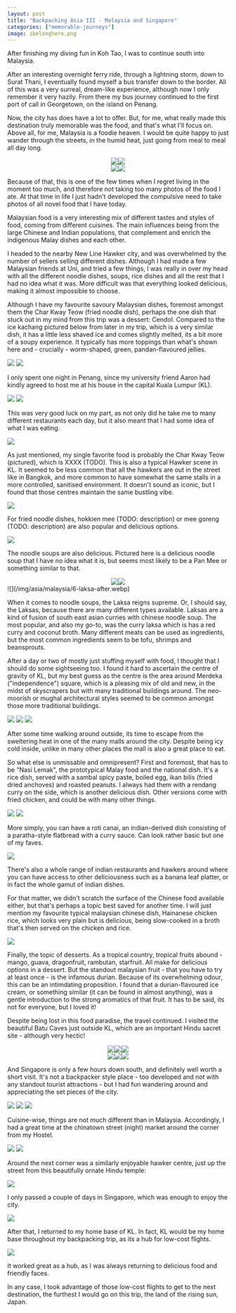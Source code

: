 ```yaml
---
layout: post
title: "Backpacking Asia III - Malaysia and Singapore"
categories: ["memorable-journeys"]
image: ibelonghere.png
---
```


After finishing my diving fun in Koh Tao, I was to continue south into Malaysia.

After an interesting overnight ferry ride, through a lightning storm, down to Surat Thani, I eventually found myself a bus transfer down to the border. All of this was a very surreal, dream-like experience, although now I only remember it very hazily. From there my bus journey continued to the first port of call in Georgetown, on the island on Penang.

Now, the city has does have a lot to offer. But, for me, what really made this destination truly memorable was the food, and that's what I'll focus on. Above all, for me, Malaysia is a foodie heaven. I would be quite happy to just wander through the streets, in the humid heat, just going from meal to meal all day long.

<div style="display: flex; justify-content: center; width: 96%; margin-left: auto; margin-right: auto">
<img class="inlineimg" src="/img/asia/malaysia/1-chinese-temple.webp" style="max-width: 49%"/>
<img class="inlineimg" src="/img/asia/malaysia/1-streets.webp" style="max-width: 49%"/>
</div>

<div style="display: flex; justify-content: center; width: 96%; margin-left: auto; margin-right: auto">
<img class="inlineimg" src="/img/asia/malaysia/1-colonial.webp" style="max-width: 64%"/>
<img class="inlineimg" src="/img/asia/malaysia/1-cornwallis.webp" style="max-width: 34%"/>
</div>

Because of that, this is one of the few times when I regret living in the moment too much, and therefore not taking too many photos of the food I ate. At that time in life I just hadn't developed the compulsive need to take photos of all novel food that I have today.

Malaysian food is a very interesting mix of different tastes and styles of food, coming from different cuisines. The main influences being from the large Chinese and Indian populations, that complement and enrich the indigenous Malay dishes and each other.

I headed to the nearby New Line Hawker city, and was overwhelmed by the number of sellers selling different dishes. Although I had made a few Malaysian friends at Uni, and tried a few things, I was really in over my head with all the different noodle dishes, soups, rice dishes and all the rest that I had no idea what it was. More difficult was that everything looked delicious, making it almost impossible to choose.

Although I have my favourite savoury Malaysian dishes, foremost amongst them the Char Kway Teow (fried noodle dish), perhaps the one dish that stuck out in my mind from this trip was a dessert: Cendol. Compared to the ice kachang pictured below from later in my trip, which is a very similar dish, it has a little less shaved ice and comes slightly melted, its a bit more of a soupy experience. It typically has more toppings than what's shown here and - crucially - worm-shaped, green, pandan-flavoured jellies. 

![](/img/asia/malaysia/2-intact.webp)
![](/img/asia/malaysia/2-ravaged.webp)

I only spent one night in Penang, since my university friend Aaron had kindly agreed to host me at his house in the capital Kuala Lumpur (KL). 

![](/img/asia/malaysia/2.5-pano-1.webp)
![](/img/asia/malaysia/2.5-pano-3.webp)

This was very good luck on my part, as not only did he take me to many different restaurants each day, but it also meant that I had some idea of what I was eating.

![](/img/asia/malaysia/3-char-kway-teow.webp)

As just mentioned, my single favorite food is probably the Char Kway Teow (pictured), which is XXXX (TODO). This is also a typical Hawker scene in KL. It seemed to be less common that all the hawkers are out in the street like in Bangkok, and more common to have somewhat the same stalls in a more controlled, sanitised environment. It doesn't sound as iconic, but I found that those centres maintain the same bustling vibe.

![](/img/asia/malaysia/4-mee-goreng-red.webp)

For fried noodle dishes, hokkien mee (TODO: description) or mee goreng (TODO: description) are also popular and delicious options.

![](/img/asia/malaysia/5-pan-mee.webp)

The noodle soups are also delicious. Pictured here is a delicious noodle soup that I have no idea what it is, but seems most likely to be a Pan Mee or something similar to that.

<div style="display: flex; justify-content: center; width: 96%; margin-left: auto; margin-right: auto">
<img class="inlineimg" src="/img/asia/malaysia/6-laksa.webp" style="max-width: 49%"/>
<img class="inlineimg" src="/img/asia/malaysia/6-laksa-airport.webp" style="max-width: 49%"/>
</div>
![](/img/asia/malaysia/6-laksa-after.webp)

When it comes to noodle soups, the Laksa reigns supreme. Or, I should say, the Laksas, because there are many different types available. Laksas are a kind of fusion of south east asian curries with chinese noodle soup. The most popular, and also my go-to, was the curry laksa which is has a red curry and coconut broth. Many different meats can be used as ingredients, but the most common ingredients seem to be tofu, shrimps and beansprouts.

After a day or two of mostly just stuffing myself with food, I thought that I should do some sightseeing too. I found it hard to ascertain the centre of gravity of KL, but my best guess as the centre is the area around Merdeka ("independence") square, which is a pleasing mix of old and new, in the midst of skyscrapers but with many traditional buildings around. The neo-moorish or mughal architectural styles seemed to be common amongst those more traditional buildings.

![](/img/asia/malaysia/7-independence-square.webp)
![](/img/asia/malaysia/7-jamek-mosque.webp)
![](/img/asia/malaysia/7-monorail.webp)

After some time walking around outside, its time to escape from the sweltering heat in one of the many malls around the city. Despite being icy cold inside, unlike in many other places the mall is also a great place to eat.

So what else is unmissable and omnipresent? First and foremost, that has to be "Nasi Lemak", the prototypical Malay food and the national dish. It's a rice dish, served with a sambal spicy paste, boiled egg, ikan bilis (fried dried anchoves) and roasted peanuts. I always had them with a rendang curry on the side, which is another delicious dish. Other versions come with fried chicken, and could be with many other things.

![](/img/asia/malaysia/8-nasi-lemak.webp)
![](/img/asia/malaysia/8-rendang-with-noodle.webp)

More simply, you can have a roti canai, an indian-derived dish consisting of a paratha-style flatbread with a curry sauce. Can look rather basic but one of my faves.

![](/img/asia/malaysia/9-roti-after.webp)

There's also a whole range of indian restaurants and hawkers around where you can have access to other deliciousness such as a banana leaf platter, or in fact the whole gamut of indian dishes.

For that matter, we didn't scratch the surface of the Chinese food available either, but that's perhaps a topic best saved for another time. I will just mention my favourite typical malaysian chinese dish, Hainanese chicken rice, which looks very plain but is delicious, being slow-cooked in a broth that's then served on the chicken and rice.

![](/img/asia/malaysia/10-chicken-rice-after.webp)

Finally, the topic of desserts. As a tropical country, tropical fruits abound - mango, guava, dragonfruit, rambutan, starfruit. All make for delicious options in a dessert. But the standout malaysian fruit - that you have to try at least once - is the infamous durian. Because of its overwhelming odour, this can be an intimdating proposition. I found that a durian-flavoured ice cream, or something similar (it can be found in almost anything), was a gentle introduction to the strong aromatics of that fruit. It has to be said, its not for everyone, but I loved it!

Despite being lost in this food paradise, the travel continued. I visited the beautiful Batu Caves just outside KL, which are an important Hindu sacret site - although very hectic!

<div style="display: flex; justify-content: center; width: 96%; margin-left: auto; margin-right: auto">
<img class="inlineimg" src="/img/asia/malaysia/11-entrance.webp" style="max-width: 33%"/>
<img class="inlineimg" src="/img/asia/malaysia/11-caves.webp" style="max-width: 33%"/>
<img class="inlineimg" src="/img/asia/malaysia/11-green-1.webp" style="max-width: 33%"/>
</div>
<div style="display: flex; justify-content: center; width: 96%; margin-left: auto; margin-right: auto">
<img class="inlineimg" src="/img/asia/malaysia/11-green-2.webp" style="max-width: 33%"/>
<img class="inlineimg" src="/img/asia/malaysia/11-busy-1.webp" style="max-width: 33%"/>
<img class="inlineimg" src="/img/asia/malaysia/11-busy-2.webp" style="max-width: 33%"/>
</div>

And Singapore is only a few hours down south, and definitely well worth a short visit. It's not a backpacker style place - too developed and not with any standout tourist attractions - but I had fun wandering around and appreciating the set pieces of the city.

![](/img/asia/malaysia/12-marina-bay.webp)
![](/img/asia/malaysia/12-mall.webp)
![](/img/asia/malaysia/12-raffles.webp)

Cuisine-wise, things are not much different than in Malaysia. Accordingly, I had a great time at the chinatown street (night) market around the corner from my Hostel. 

![](/img/asia/malaysia/13-market.webp)
![](/img/asia/malaysia/13-river.webp)

Around the next corner was a similarly enjoyable hawker centre, just up the street from this beautifully ornate Hindu temple:

![](/img/asia/malaysia/14-temple.webp)

I only passed a couple of days in Singapore, which was enough to enjoy the city. 

![](/img/asia/malaysia/15-skyscrapers.webp)

After that, I returned to my home base of KL. In fact, KL would be my home base throughout my backpacking trip, as its a hub for low-cost flights. 

![](/img/asia/malaysia/2.5-pano-2.webp)

It worked great as a hub, as I was always returning to delicious food and friendly faces.

In any case, I took advantage of those low-cost flights to get to the next destination, the furthest I would go on this trip, the land of the rising sun, Japan.


